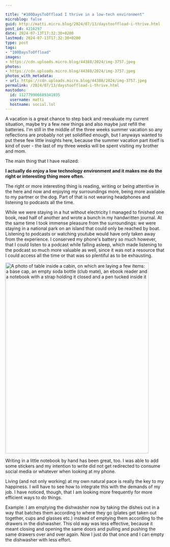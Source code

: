 ```yaml
---

title: "#100DaysToOffload I thrive in a low-tech environment"
microblog: false
guid: http://matti.micro.blog/2024/07/13/daystooffload-i-thrive.html
post_id: 4216297
date: 2024-07-13T17:32:30+0200
lastmod: 2024-07-13T17:32:30+0200
type: post
tags:
- "100DaysToOffload"
images:
- https://cdn.uploads.micro.blog/44388/2024/img-3757.jpeg
photos:
- https://cdn.uploads.micro.blog/44388/2024/img-3757.jpeg
photos_with_metadata:
- url: https://cdn.uploads.micro.blog/44388/2024/img-3757.jpeg
permalink: /2024/07/13/daystooffload-i-thrive.html
mastodon:
  id: 112779906689341835
  username: matti
  hostname: social.lol
---
```

A vacation is a great chance to step back and reevaluate my current situation, maybe try a few new things and also maybe just refill the batteries. I'm still in the middle of the three weeks summer vacation so any reflections are probably not yet solidified enough, but I anyways wanted to put these few little insights here, because the summer vacation part itself is kind of over - the last of my three weeks will be spent visiting my brother and mom.

The main thing that I have realized:

**I actually do enjoy a low technology environment and it makes me do the right or interesting thing more often.**

The right or more interesting thing is reading, writing or being attentive in the here and now and enjoying my surroundings more, being more available to my partner or the dog. Part of that is not wearing headphones and listening to podcasts all the time.

While we were staying in a hut without electricity I managed to finished one book, read half of another and wrote a bunch in my handwritten journal. At the same time I took immense pleasure from the surroundings: we were staying in a national park on an island that could only be reached by boat. Listening to podcasts or watching youtube would have only taken away from the experience. I conserved my phone's battery so much however, that I could listen to a podcast while falling asleep, which made listening to the podcast so much more valuable as well, since it was not a resource that I could access all the time or that was so plentiful as to be exhausting.

<img src="/media/uploads/2024/img-3757.jpeg" alt="A photo of table inside a cabin, on which are laying a few items: a base cap, an empty soda bottle (club mate), an ebook reader and a notebook with a strap holding it closed and a pen tucked inside it" title="IMG_3757.jpeg" border="0" width="450" height="600" />

Writing in a little notebook by hand has been great, too. I was able to add some stickers and my intention to write did not get redirected to consume social media or whatever when looking at my phone.

Living (and not only working) at my own natural pace is really the key to my happiness. I will have to see how to integrate this with the demands of my job. I have noticed, though, that I am looking more frequently for more efficient ways to do things.

Example: I am emptying the dishwasher now by taking the dishes out in a way that batches them according to where they go (plates get taken out together, cups and glasses etc.) instead of emptying them according to the drawers in the dishwasher. This old way was less effective, because it meant closing and opening the same doors and pulling and pushing the same drawers over and over again. Now I just do that once and I can empty the dishwasher with less effort.
